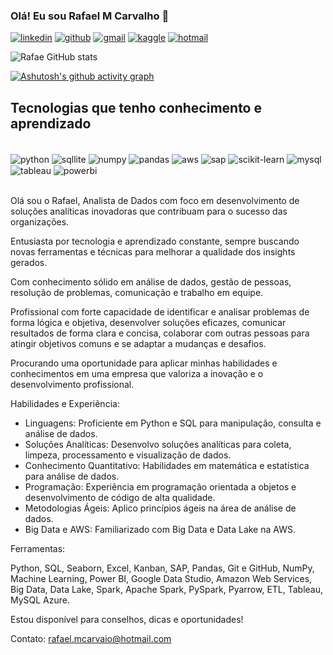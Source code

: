 
### Olá! Eu sou Rafael M Carvalho 👋

[![linkedin](https://img.shields.io/badge/LinkedIn-0077B5?style=for-the-badge&logo=linkedin&logoColor=white)](https://www.linkedin.com/in/rafaelmcarvalho-analistadedados/)
[![github](https://img.shields.io/badge/GitHub-100000?style=for-the-badge&logo=github&logoColor=white)](https://github.com/Rafae1040)
[![gmail](https://img.shields.io/badge/Gmail-D14836?style=for-the-badge&logo=gmail&logoColor=white)](mailto:rafael.mcarvaio@gmail.com)
[![kaggle](https://img.shields.io/badge/Kaggle-20BEFF?style=for-the-badge&logo=kaggle&logoColor=white)](https://www.kaggle.com/rafae1040)
[![hotmail](https://img.shields.io/badge/Hotmail-0072C6?style=for-the-badge&logo=microsoft-outlook&logoColor=white)](mailto:rafae.mcarvaio@hotmail.com)



![Rafae GitHub stats](https://github-readme-stats.vercel.app/api?username=Rafae1040&show_icons=true&theme=tokyonight)

[![Ashutosh's github activity graph](https://github-readme-activity-graph.vercel.app/graph?username=Rafae1040&bg_color=ededef&color=373948&line=00ffff&point=408080&area=true&hide_border=true)](https://github.com/ashutosh00710/github-readme-activity-graph)

## Tecnologias que tenho conhecimento e aprendizado

<div style="display: inline_block"><br/>
  <img align="center" alt="python" src="https://img.shields.io/badge/Python-3776AB?style=for-the-badge&logo=python&logoColor=yellow"/>
  <img align="center" alt="sqllite" src="https://img.shields.io/badge/SQLite-07405E?style=for-the-badge&logo=sqlite&logoColor=white"/>
  <img align="center" alt="numpy" src="https://img.shields.io/badge/NumPy-4B8BBE?style=for-the-badge&logo=numpy&logoColor=white"/>
  <img align="center" alt="pandas" src="https://img.shields.io/badge/Pandas-150458?style=for-the-badge&logo=pandas&logoColor=white"/>
  <img align="center" alt="aws" src="https://img.shields.io/badge/AWS-FF9900?style=for-the-badge&logo=amazon-aws&logoColor=white"/>
  <img align="center" alt="sap" src="https://img.shields.io/badge/SAP-0FAAFF?style=for-the-badge&logo=sap&logoColor=white"/>
  <img align="center" alt="scikit-learn" src="https://img.shields.io/badge/Scikit-Learn-808080?style=for-the-badge&logo=Scikit-Learn&logoColor=white"/>
  <img align="center" alt="mysql" src="https://img.shields.io/badge/MySQL-07405E?style=for-the-badge&logo=mysql&logoColor=white"/>
  <img align="center" alt="tableau" src = "https://img.shields.io/badge/Tableau-E97627?style=for-the-badge&logo=Tableau&logoColor=white"/>
  <img align="center" alt="powerbi" src = "https://img.shields.io/badge/PowerBI-FF9900?style=for-the-badge&logo=PowerBI&logoColor=white"/>
</div><br/>


Olá sou o Rafael,  Analista de Dados com foco em desenvolvimento de soluções analíticas inovadoras que contribuam para o sucesso das organizações.

Entusiasta por tecnologia e aprendizado constante, sempre buscando novas ferramentas e técnicas para melhorar a qualidade dos insights gerados.

Com conhecimento sólido em análise de dados, gestão de pessoas, resolução de problemas, comunicação e trabalho em equipe.

Profissional com forte capacidade de identificar e analisar problemas de forma lógica e objetiva, desenvolver soluções eficazes, comunicar resultados de forma clara e concisa, colaborar com outras pessoas para atingir objetivos comuns e se adaptar a mudanças e desafios.

Procurando uma oportunidade para aplicar minhas habilidades e conhecimentos em uma empresa que valoriza a inovação e o desenvolvimento profissional.


Habilidades e Experiência:

- Linguagens: Proficiente em Python e SQL para manipulação, consulta e análise de dados.
- Soluções Analíticas: Desenvolvo soluções analíticas para coleta, limpeza, processamento e visualização 
  de dados.
- Conhecimento Quantitativo: Habilidades em matemática e estatística para análise de dados.
- Programação: Experiência em programação orientada a objetos e desenvolvimento de código de alta 
  qualidade.
- Metodologias Ágeis: Aplico princípios ágeis na área de análise de dados.
- Big Data e AWS: Familiarizado com Big Data e Data Lake na AWS.


Ferramentas:

Python, SQL, Seaborn, Excel, Kanban, SAP, Pandas, Git e GitHub, NumPy, Machine Learning, Power BI, Google Data Studio, Amazon Web Services, Big Data, Data Lake, Spark, Apache Spark, PySpark, Pyarrow, ETL, Tableau, MySQL Azure.

Estou disponível para conselhos, dicas e oportunidades! 

Contato: rafael.mcarvaio@hotmail.com
